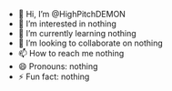 - 👋 Hi, I’m @HighPitchDEMON
- 👀 I’m interested in nothing
- 🌱 I’m currently learning nothing
- 💞️ I’m looking to collaborate on nothing
- 📫 How to reach me nothing
- 😄 Pronouns: nothing
- ⚡ Fun fact: nothing

<!---
HighPitchDEMON/HighPitchDEMON is a ✨ special ✨ repository because its `README.md` (this file) appears on your GitHub profile.
You can click the Preview link to take a look at your changes.
--->
